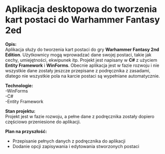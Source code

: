 # Aplikacja desktopowa do tworzenia kart postaci do Warhammer Fantasy 2ed

**Opis:**  
Aplikacja służy do tworzenia kart postaci do gry **Warhammer Fantasy 2nd Edition**. Użytkownicy mogą wprowadzać dane swojej postaci, takie jak cechy, umiejętności, ekwipunek itp. Projekt jest napisany w **C#** z użyciem **Entity Framework** i **WinForms**.
Obecnie aplikacja jest w fazie rozwoju i nie wszystkie dane zostały jeszcze przepisane z podręcznika z zasadami, dlatego nie wszystkie pola na karcie postaci są wypełniane automatycznie.

**Technologie:**  
 -WinForms  
 -C#  
 -Entity Framework  


**Stan projektu:**  
Projekt jest w fazie rozwoju, a pełne dane z podręcznika zostały dopiero częściowo przeniesione do aplikacji. 

**Plan na przyszłość:**  
- Przepisanie pełnych danych z podręcznika do aplikacji   
- Dodanie opcji zapisywania i edytowania stworzonych postaci

